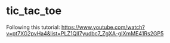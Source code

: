 # tic_tac_toe

Following this tutorial:
https://www.youtube.com/watch?v=pt7XG2pvHa4&list=PLZ1QII7yudbc7_ZgXA-gIXmME41Rs2GP5
